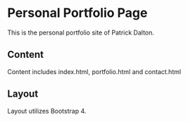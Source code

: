 # Personal Portfolio Page

This is the personal portfolio site of Patrick Dalton.

## Content

Content includes index.html, portfolio.html and contact.html

## Layout

Layout utilizes Bootstrap 4.